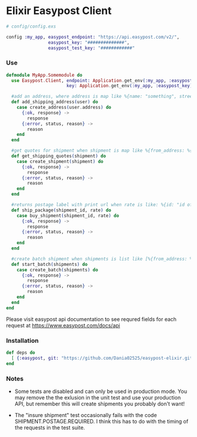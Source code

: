 # Elixir Easypost Client


```elixir
# config/config.exs

config :my_app, easypost_endpoint: "https://api.easypost.com/v2/",
                easypost_key: "##############",
                easypost_test_key: "############"
```

### Use

```elixir
defmodule MyApp.Somemodule do
  use Easypost.Client, endpoint: Application.get_env(:my_app, :easypost_endpoint),                    
 					   key: Application.get_env(:my_app, :easypost_key)

  #add an address, where address is map like %{name: "something", street1: "something" ...etc} returned map has easypost address id
  def add_shipping_address(user) do
    case create_address(user.address) do
      {:ok, response} ->
        response
      {:error, status, reason} ->
        reason
    end
  end

  #get quotes for shipment when shipment is map like %{from_address: %{name: "something"}, to_address: %{name: "something"}, parcel: %{width: "something"}}
  def get_shipping_quotes(shipment) do
    case create_shipment(shipment) do
      {:ok, response} ->
        response
      {:error, status, reason} ->
        reason
    end
  end

  #returns postage label with print url when rate is like: %{id: "id of chosen rate"}
  def ship_package(shipment_id, rate) do
    case buy_shipment(shipment_id, rate) do
      {:ok, response} ->
        response
      {:error, status, reason} ->
        reason
    end
  end

  #create batch shipment when shipments is list like [%{from_address: %{name: "something"}, to_address: %{name: "something"}, parcel: %{width: "something"}}, %{id: "12346"}]
  def start_batch(shipments) do
    case create_batch(shipments) do
      {:ok, response} ->
        response
      {:error, status, reason} ->
        reason
    end
  end
end

```

Please visit easypost api documentation to see requred fields for each request at https://www.easypost.com/docs/api

### Installation

```elixir
def deps do
  [ {:easypost, git: "https://github.com/Dania02525/easypost-elixir.git"}]
end
```

### Notes

* Some tests are disabled and can only be used in production mode.  You may remove the the exlusion in the unit test and use your production API, but remember this will create shipments you probably don't want!

* The "insure shipment" test occasionally fails with the code SHIPMENT.POSTAGE.REQUIRED. I think this has to do with the timing of the requests in the test suite. 

